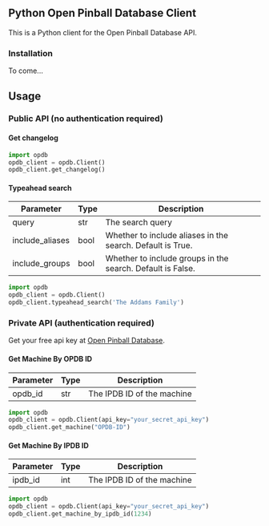 ## Python Open Pinball Database Client

This is a Python client for the Open Pinball Database API.

### Installation

To come...

## Usage

### Public API (no authentication required)

#### Get changelog
    
```python
import opdb
opdb_client = opdb.Client()
opdb_client.get_changelog()
```

#### Typeahead search

| Parameter | Type | Description |
|---|---|---|
|query|str|The search query|
|include_aliases|bool|Whether to include aliases in the search. Default is True.|
|include_groups|bool|Whether to include groups in the search. Default is False.|

```python
import opdb
opdb_client = opdb.Client()
opdb_client.typeahead_search('The Addams Family')
```

### Private API (authentication required)

Get your free api key at [Open Pinball Database](https://opdb.org/).

#### Get Machine By OPDB ID

| Parameter | Type | Description                |
|-----------|------|----------------------------|
| opdb_id   | str  | The IPDB ID of the machine |

```python
import opdb
opdb_client = opdb.Client(api_key="your_secret_api_key")
opdb_client.get_machine("OPDB-ID")
```

#### Get Machine By IPDB ID

| Parameter | Type | Description                |
|-----------|------|----------------------------|
| ipdb_id   | int  | The IPDB ID of the machine |

```python
import opdb
opdb_client = opdb.Client(api_key="your_secret_api_key")
opdb_client.get_machine_by_ipdb_id(1234)
```
